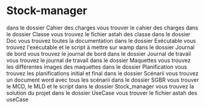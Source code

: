 # Stock-manager
dans le dossier Cahier des charges vous trouver le cahier des charges
dans le dossier Classe vous trouvez le fichier astah des classe
dans le dossier Doc vous trouvez toutes la documentation
dans le dossier Exécutable vous trouvez l'exécutable et le script à mettre sur wamp
dans le dossier Journal de bord vous trouvez le journal de bord
dans le dossier Journal de travail vous trouvez le journal de travail
dans le dossier Maquettes vous trouvez les différentes images des maquettes
dans le dossier Planification vous trouvez les planifications initial et final
dans le dossier Scénarii vous trouvez un document word avec tous les scénarii
dans le dossier SGBR vous trouver le MCD, le MLD et le script
dans le dossier Stock_manager vous trouvez la solution du projet
dans le dossier UseCase vous trouver le fichier astah des useCase